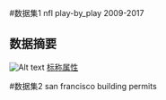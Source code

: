 
#数据集1 nfl play-by_play 2009-2017
## 数据摘要

![Alt text](/path/to/img.jpg "Optional title")
[标称属性](https://github.com/llliyueer/images2/blob/master/%E6%A0%87%E7%A7%B0%E5%B1%9E%E6%80%A702.txt)



#数据集2 san francisco building permits
